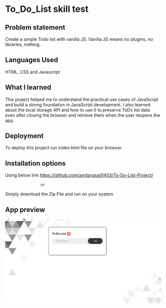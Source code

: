 
# To_Do_List skill test



## Problem statement

Create a simple Todo list with vanilla JS. Vanilla JS means no plugins, no libraries, nothing.

## Languages Used

HTML, CSS and Javascript
## What I learned

This project helped me to understand the practical use cases of JavaScript and build a strong foundation in JavaScript development. I also learned about the local storage API and how to use it to preserve ToDo list data even after closing the browser and retrieve them when the user reopens the app.
## Deployment

To deploy this project run index.html file on your browser.


## Installation options

Using below link
 https://github.com/amitprasad1403/To-Do-List-Project/

                    or
Simply download the Zip File and run on your system 

## App preview

![image](https://github.com/amitprasad1403/To-Do-List-Project/blob/main/to-do-list.png)
